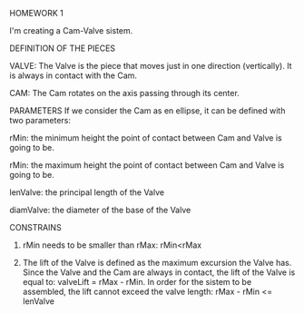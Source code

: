 HOMEWORK 1

I'm creating a Cam-Valve sistem.

DEFINITION OF THE PIECES

VALVE:
The Valve is the piece that moves just in one direction (vertically). It is always in contact with the Cam.

CAM:
The Cam rotates on the axis passing through its center.

PARAMETERS
If we consider the Cam as en ellipse, it can be defined with two parameters:

rMin: the minimum height the point of contact between Cam and Valve is going to be.

rMin: the maximum height the point of contact between Cam and Valve is going to be.

lenValve: the principal length of the Valve

diamValve: the diameter of the base of the Valve

CONSTRAINS

1) rMin needs to be smaller than rMax: rMin<rMax

2) The lift of the Valve is defined as the maximum excursion the Valve has. Since the Valve and the Cam are always in contact, the lift of the Valve is equal to: valveLift = rMax - rMin.
In order for the sistem to be assembled, the lift cannot exceed the valve length: rMax - rMin <= lenValve
